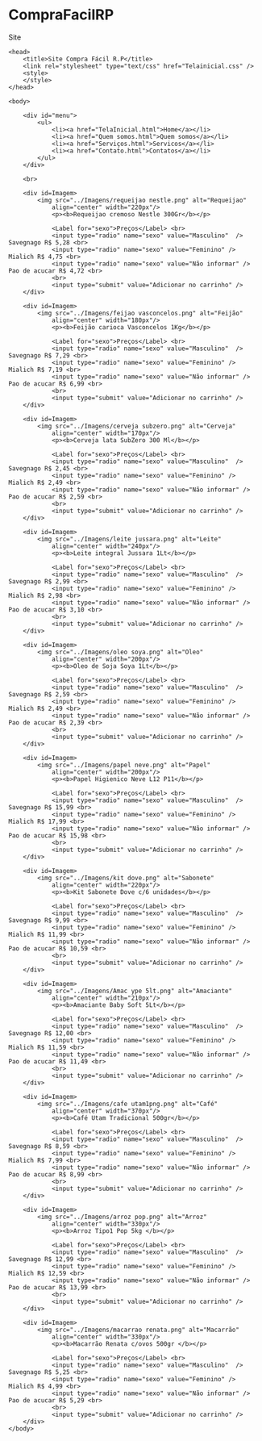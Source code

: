 # CompraFacilRP
Site
<htlm>

    <head>
        <title>Site Compra Fácil R.P</title>
        <link rel="stylesheet" type="text/css" href="Telainicial.css" />
        <style>
        </style>
    </head>

    <body>

        <div id="menu">
            <ul>
                <li><a href="TelaInicial.html">Home</a></li>
                <li><a href="Quem somos.html">Quem somos</a></li>
                <li><a href="Serviços.html">Servicos</a></li>
                <li><a href="Contato.html">Contatos</a></li>
            </ul>
        </div>

        <br>

        <div id=Imagem>
            <img src="../Imagens/requeijao nestle.png" alt="Requeijao" 
                align="center" width="220px"/>
                <p><b>Requeijao cremoso Nestle 300Gr</b></p>

                <Label for="sexo">Preços</Label> <br>
                <input type="radio" name="sexo" value="Masculino"  /> Savegnago R$ 5,28 <br>
                <input type="radio" name="sexo" value="Feminino" /> Mialich R$ 4,75 <br>
                <input type="radio" name="sexo" value="Não informar" /> Pao de acucar R$ 4,72 <br> 
                <br>
                <input type="submit" value="Adicionar no carrinho" />
        </div>
        
        <div id=Imagem>
            <img src="../Imagens/feijao vasconcelos.png" alt="Feijão" 
                align="center" width="180px"/>
                <p><b>Feijão carioca Vasconcelos 1Kg</b></p>

                <Label for="sexo">Preços</Label> <br>
                <input type="radio" name="sexo" value="Masculino"  /> Savegnago R$ 7,29 <br>
                <input type="radio" name="sexo" value="Feminino" /> Mialich R$ 7,19 <br>
                <input type="radio" name="sexo" value="Não informar" /> Pao de acucar R$ 6,99 <br> 
                <br>
                <input type="submit" value="Adicionar no carrinho" />
        </div>

        <div id=Imagem>
            <img src="../Imagens/cerveja subzero.png" alt="Cerveja" 
                align="center" width="170px"/>
                <p><b>Cerveja lata SubZero 300 Ml</b></p>

                <Label for="sexo">Preços</Label> <br>
                <input type="radio" name="sexo" value="Masculino"  /> Savegnago R$ 2,45 <br>
                <input type="radio" name="sexo" value="Feminino" /> Mialich R$ 2,49 <br>
                <input type="radio" name="sexo" value="Não informar" /> Pao de acucar R$ 2,59 <br> 
                <br>
                <input type="submit" value="Adicionar no carrinho" />
        </div>

        <div id=Imagem>
            <img src="../Imagens/leite jussara.png" alt="Leite" 
                align="center" width="240px"/>
                <p><b>Leite integral Jussara 1Lt</b></p>

                <Label for="sexo">Preços</Label> <br>
                <input type="radio" name="sexo" value="Masculino"  /> Savegnago R$ 2,99 <br>
                <input type="radio" name="sexo" value="Feminino" /> Mialich R$ 2,98 <br>
                <input type="radio" name="sexo" value="Não informar" /> Pao de acucar R$ 3,10 <br> 
                <br>
                <input type="submit" value="Adicionar no carrinho" />
        </div>

        <div id=Imagem>
            <img src="../Imagens/oleo soya.png" alt="Oleo" 
                align="center" width="200px"/>
                <p><b>Oleo de Soja Soya 1Lt</b></p>

                <Label for="sexo">Preços</Label> <br>
                <input type="radio" name="sexo" value="Masculino"  /> Savegnago R$ 2,59 <br>
                <input type="radio" name="sexo" value="Feminino" /> Mialich R$ 2,49 <br>
                <input type="radio" name="sexo" value="Não informar" /> Pao de acucar R$ 2,39 <br> 
                <br>
                <input type="submit" value="Adicionar no carrinho" />
        </div>

        <div id=Imagem>
            <img src="../Imagens/papel neve.png" alt="Papel" 
                align="center" width="200px"/>
                <p><b>Papel Higienico Neve L12 P11</b></p>

                <Label for="sexo">Preços</Label> <br>
                <input type="radio" name="sexo" value="Masculino"  /> Savegnago R$ 15,99 <br>
                <input type="radio" name="sexo" value="Feminino" /> Mialich R$ 17,99 <br>
                <input type="radio" name="sexo" value="Não informar" /> Pao de acucar R$ 15,98 <br> 
                <br>
                <input type="submit" value="Adicionar no carrinho" />
        </div>

        <div id=Imagem>
            <img src="../Imagens/kit dove.png" alt="Sabonete" 
                align="center" width="220px"/>
                <p><b>Kit Sabonete Dove c/6 unidades</b></p>

                <Label for="sexo">Preços</Label> <br>
                <input type="radio" name="sexo" value="Masculino"  /> Savegnago R$ 9,99 <br>
                <input type="radio" name="sexo" value="Feminino" /> Mialich R$ 11,99 <br>
                <input type="radio" name="sexo" value="Não informar" /> Pao de acucar R$ 10,59 <br> 
                <br>
                <input type="submit" value="Adicionar no carrinho" />
        </div>

        <div id=Imagem>
            <img src="../Imagens/Amac ype 5lt.png" alt="Amaciante" 
                align="center" width="210px"/>
                <p><b>Amaciante Baby Soft 5Lt</b></p>

                <Label for="sexo">Preços</Label> <br>
                <input type="radio" name="sexo" value="Masculino"  /> Savegnago R$ 12,00 <br>
                <input type="radio" name="sexo" value="Feminino" /> Mialich R$ 11,59 <br>
                <input type="radio" name="sexo" value="Não informar" /> Pao de acucar R$ 11,49 <br> 
                <br>
                <input type="submit" value="Adicionar no carrinho" />
        </div>

        <div id=Imagem>
            <img src="../Imagens/cafe utam1png.png" alt="Café" 
                align="center" width="370px"/>
                <p><b>Café Utam Tradicional 500gr</b></p>

                <Label for="sexo">Preços</Label> <br>
                <input type="radio" name="sexo" value="Masculino"  /> Savegnago R$ 8,59 <br>
                <input type="radio" name="sexo" value="Feminino" /> Mialich R$ 7,99 <br>
                <input type="radio" name="sexo" value="Não informar" /> Pao de acucar R$ 8,99 <br> 
                <br>
                <input type="submit" value="Adicionar no carrinho" />
        </div>

        <div id=Imagem>
            <img src="../Imagens/arroz pop.png" alt="Arroz" 
                align="center" width="330px"/>
                <p><b>Arroz Tipo1 Pop 5kg </b></p>

                <Label for="sexo">Preços</Label> <br>
                <input type="radio" name="sexo" value="Masculino"  /> Savegnago R$ 12,99 <br>
                <input type="radio" name="sexo" value="Feminino" /> Mialich R$ 12,59 <br>
                <input type="radio" name="sexo" value="Não informar" /> Pao de acucar R$ 13,99 <br> 
                <br>
                <input type="submit" value="Adicionar no carrinho" />
        </div>

        <div id=Imagem>
            <img src="../Imagens/macarrao renata.png" alt="Macarrão" 
                align="center" width="330px"/>
                <p><b>Macarrão Renata c/ovos 500gr </b></p>

                <Label for="sexo">Preços</Label> <br>
                <input type="radio" name="sexo" value="Masculino"  /> Savegnago R$ 5,25 <br>
                <input type="radio" name="sexo" value="Feminino" /> Mialich R$ 4,99 <br>
                <input type="radio" name="sexo" value="Não informar" /> Pao de acucar R$ 5,29 <br> 
                <br>
                <input type="submit" value="Adicionar no carrinho" />
        </div>
    </body>
</htlm>
